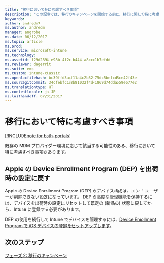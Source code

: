 ```yaml
---
title: "移行において特に考慮すべき事項"
description: "この記事では、移行のキャンペーンを開始する前に、移行に関して特に考慮すべき事項について説明します。"
keywords: 
author: andredm7
ms.author: andredm
manager: angrobe
ms.date: 06/12/2017
ms.topic: article
ms.prod: 
ms.service: microsoft-intune
ms.technology: 
ms.assetid: f29d2894-e98b-4f2c-b444-a8ccc1b7efdd
ms.reviewer: dagerrit
ms.suite: ems
ms.custom: intune-classic
ms.openlocfilehash: bc39ffd3a4f11a4c2b32f75dc5befcd8ce42f43e
ms.sourcegitcommit: 34cfebfc1d8b81032f4d41869d74dda559e677e2
ms.translationtype: HT
ms.contentlocale: ja-JP
ms.lasthandoff: 07/01/2017
---
```

# <a name="special-migration-considerations"></a>移行において特に考慮すべき事項

[!INCLUDE[note for both-portals](./includes/note-for-both-portals.md)]

既存の MDM プロバイダー環境に応じて該当する可能性のある、移行において特に考慮すべき事項があります。

## <a name="factory-reset-for-apples-device-enrollment-program-dep"></a>Apple の Device Enrollment Program (DEP) を出荷時の設定に戻す

Apple の Device Enrollment Program (DEP) のデバイス構成は、エンド ユーザーが削除できない設定になっています。 DEP の高度な管理機能を保持するには、デバイスを出荷時の設定にリセットして既定の (新品の) 状態に戻してから、Intune に登録する必要があります。

DEP の使用を続行して Intune でデバイスを管理するには、[Device Enrollment Program で iOS デバイスの登録をセットアップします](/intune/device-enrollment-program-enroll-ios)。


## <a name="next-steps"></a>次のステップ 

[フェーズ 2: 移行のキャンペーン](migration-guide-campaign.md)
